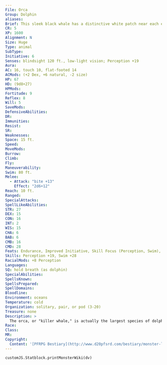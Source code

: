 ```yaml
---
File: Orca
Group: Dolphin
aliases: 
Brief: This sleek black whale has a distinctive white patch near each eye and a mouth filled with sharp teeth.
CR: 5
XP: 1600
Alignment: N
Size: Huge
Type: animal
SubType: 
Initiative: 6
Senses: blindsight 120 ft., low-light vision; Perception +19
Aura: 
AC: 16, touch 10, flat-footed 14
ACMods: (+2 Dex, +6 natural, -2 size)
HP: 67
HD: (9d8+27)
HPMods: 
Fortitude: 9
Reflex: 8
Will: 5
SaveMods: 
DefensiveAbilities: 
DR: 
Immunities: 
Resist: 
SR: 
Weaknesses: 
Space: 15 ft.
Speed: 
MoveMods: 
Burrow: 
Climb: 
Fly: 
Maneuverability: 
Swim: 80 ft.
Melee: 
  - Attack: "bite +13"
    Effect: "2d6+12"
Reach: 10 ft.
Ranged: 
SpecialAttacks: 
SpellLikeAbilities: 
STR: 27
DEX: 15
CON: 16
INT: 2
WIS: 15
CHA: 6
BAB: 6
CMB: 16
CMD: 28
Feats: Endurance, Improved Initiative, Skill Focus (Perception, Swim), Weapon Focus (bite)
Skills: Perception +19, Swim +28
RacialMods: +8 Perception
Languages: 
SQ: hold breath (as dolphin)
SpecialAbilities: 
SpellsKnown: 
SpellsPrepared: 
SpellDomains: 
Bloodline: 
Environment: oceans
Temperature: cold
Organization: solitary, pair, or pod (3-20)
Treasure: none
Description: >
  The orca, or "killer whale," is actually the largest species of dolphin. Adult orcas are typically 15-25 feet long and weigh 8,000-12,000 pounds Orca Companions Starting Statistics: Size Medium; Speed swim 80 ft.; AC +1 natural armor; Attack bite (1d6); Ability Scores Str 11, Dex 19, Con 10, Int 2, Wis 14, Cha 6; Special Qualities low-light vision, hold breath. 7th-Level Advancement: Size Large; AC +2 natural armor; Attack bite (1d8); Ability Scores Str +8, Dex -2, Con +4; Special Qualities blindsight 120 ft.
Race: 
Class: 
MR: 
Copyright:
  Content: '[PFRPG Bestiary](http://www.d20pfsrd.com/bestiary/monster-listings/animals/aquatic/dolphin/orca)'
---
```

```dataviewjs
customJS.Statblock.printMonsterWiki(dv)
```

